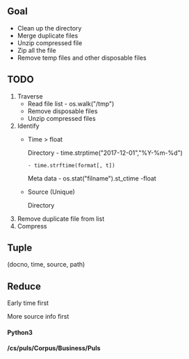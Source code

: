 ## Goal
* Clean up the directory
* Merge duplicate files
* Unzip compressed file
* Zip all the file
* Remove temp files and other disposable files
## TODO
1. Traverse 
   * Read file list  -  os.walk("/tmp")
   * Remove disposable files
   * Unzip compressed files
2. Identify
   * Time > float
   
      Directory 
         - time.strptime("2017-12-01","%Y-%m-%d")
         
         - time.strftime(format[, t])
         
      Meta data - os.stat("filname").st_ctime -float
      
   * Source (Unique)
   
      Directory
3. Remove duplicate file from list
4. Compress
## Tuple
(docno, time, source, path)

## Reduce
Early time first

More source info first

#### Python3
#### /cs/puls/Corpus/Business/Puls

